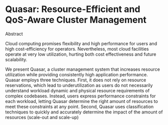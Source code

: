 # Quasar: Resource-Efficient and QoS-Aware Cluster Management

Abstract

Cloud computing promises flexibility and high performance for users and high cost-efficiency for operators. Nevertheless, most cloud facilities operate at very low utilization, hurting both cost effectiveness and future  scalability. 

We present Quasar, a cluster management system that increases resource utilization while providing consistently high application performance. Quasar employs three techniques. First, it does not rely on resource reservations, which lead to underutilization as users do not necessarily understand workload dynamic and physical resource requirements of complex codebases. Instead, users express performance constraints for each workload, letting Quasar determine the right amount of resources to meet these constraints at any point. Second, Quasar uses classification techniques to quickly and accurately determine the impact of the amount of resources (scale-out and scale-up) 